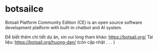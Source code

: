 # botsailce
Botsail Platform Community Edition (CE) is an open source software development platform with built-in chatbot and AI system.

Để biết thêm chi tiết dự án, xin vui lòng tham khảo: https://botsail.org/
Tài liệu: https://botsail.org/huong-dan/
(còn cập nhật . . . )
